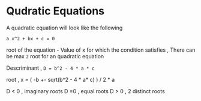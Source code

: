 # Qudratic Equations

A quadratic equation will look like the following 

` a x^2 + bx + c = 0 `

root of the equation - Value of x for which the condition satisfies  , There can be max `2` root for an quadratic equation

Descriminant , ` D = b^2 - 4 * a * c ` 

root , x = ( -b +- sqrt(b^2 - 4 * a* c) ) / 2 * a

D < 0 , imaginary roots 
D =0  , equal roots 
D > 0 , 2 distinct roots 




